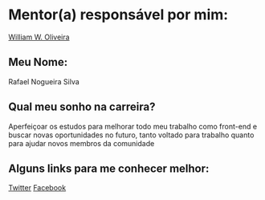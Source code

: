 # Mentor(a) responsável por mim:

[William W. Oliveira](https://github.com/training-center/mentoria/blob/master/profiles/mentors/profiles/william_w_oliveira.md)

## Meu Nome:

Rafael Nogueira Silva

## Qual meu sonho na carreira?

Aperfeiçoar os estudos para melhorar todo meu trabalho como front-end e buscar novas oportunidades no futuro, tanto voltado para trabalho quanto para ajudar novos membros da comunidade

## Alguns links para me conhecer melhor:

[Twitter](http://www.twitter.com/rafaelnogueira)
[Facebook](http://www.facebook.com/rafaelnogueira1)
